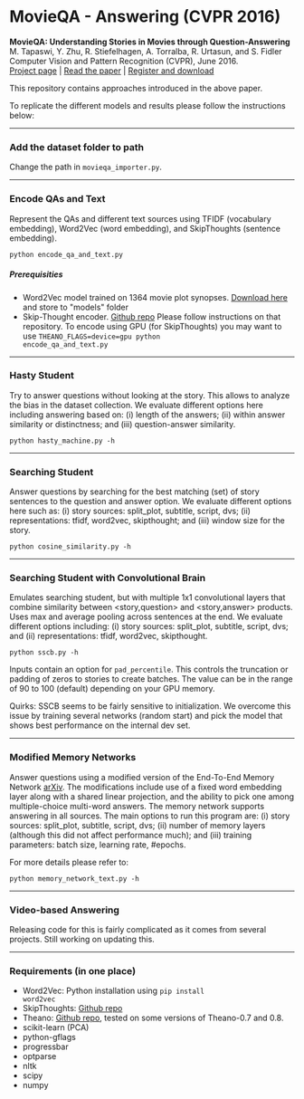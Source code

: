 # MovieQA - Answering (CVPR 2016)

<strong>MovieQA: Understanding Stories in Movies through Question-Answering</strong>  
M. Tapaswi, Y. Zhu, R. Stiefelhagen, A. Torralba, R. Urtasun, and S. Fidler  
Computer Vision and Pattern Recognition (CVPR), June 2016.  
[Project page](http://movieqa.cs.toronto.edu) |
[Read the paper](http://movieqa.cs.toronto.edu/static/files/CVPR2016_MovieQA.pdf) |
[Register and download](http://movieqa.cs.toronto.edu/register/)

This repository contains approaches introduced in the above paper.

To replicate the different models and results please follow the instructions below:

---

### Add the dataset folder to path
Change the path in <code>movieqa_importer.py</code>.

----

### Encode QAs and Text
Represent the QAs and different text sources using TFIDF (vocabulary embedding), Word2Vec (word embedding), and SkipThoughts (sentence embedding).

<code>python encode_qa_and_text.py</code>

##### Prerequisities
+ Word2Vec model trained on 1364 movie plot synopses. [Download here](https://cvhci.anthropomatik.kit.edu/~mtapaswi/downloads/movie_plots_1364.d-300.mc1.w2v) and store to "models" folder
+ Skip-Thought encoder. [Github repo](https://github.com/ryankiros/skip-thoughts)
Please follow instructions on that repository.
To encode using GPU (for SkipThoughts) you may want to use
<code>THEANO_FLAGS=device=gpu python encode_qa_and_text.py</code>

----

### Hasty Student
Try to answer questions without looking at the story. This allows to analyze the bias in the dataset collection.
We evaluate different options here including answering based on:
(i) length of the answers;
(ii) within answer similarity or distinctness; and
(iii) question-answer similarity.

<code>python hasty_machine.py -h</code>

----

### Searching Student
Answer questions by searching for the best matching (set) of story sentences to the question and answer option.
We evaluate different options here such as:
(i) story sources: split_plot, subtitle, script, dvs;
(ii) representations: tfidf, word2vec, skipthought; and
(iii) window size for the story.

<code>python cosine_similarity.py -h</code>

----

### Searching Student with Convolutional Brain
Emulates searching student, but with multiple 1x1 convolutional layers that combine similarity between \<story,question\> and \<story,answer\> products.
Uses max and average pooling across sentences at the end.
We evaluate different options including:
(i) story sources: split_plot, subtitle, script, dvs; and
(ii) representations: tfidf, word2vec, skipthought.

<code>python sscb.py -h</code>  

Inputs contain an option for <code>pad_percentile</code>.
This controls the truncation or padding of zeros to stories to create batches.
The value can be in the range of 90 to 100 (default) depending on your GPU memory.

Quirks:
SSCB seems to be fairly sensitive to initialization.
We overcome this issue by training several networks (random start) and pick the model that shows best performance on the internal dev set.

----

### Modified Memory Networks
Answer questions using a modified version of the End-To-End Memory Network [arXiv](https://arxiv.org/abs/1503.08895). The modifications include use of a fixed word embedding layer along with a shared linear projection, and the ability to pick one among multiple-choice multi-word answers. The memory network supports answering in all sources. The main options to run this program are:
(i) story sources: split_plot, subtitle, script, dvs;
(ii) number of memory layers (although this did not affect performance much); and
(iii) training parameters: batch size, learning rate, #epochs.

For more details please refer to:

<code>python memory_network_text.py -h</code>

----

### Video-based Answering
Releasing code for this is fairly complicated as it comes from several projects.
Still working on updating this.

----

### Requirements (in one place)

- Word2Vec: Python installation using <code>pip install word2vec</code>
- SkipThoughts: [Github repo](https://github.com/ryankiros/skip-thoughts)
- Theano: [Github repo](https://github.com/Theano/Theano), tested on some versions of Theano-0.7 and 0.8.
- scikit-learn (PCA)
- python-gflags
- progressbar
- optparse
- nltk
- scipy
- numpy

